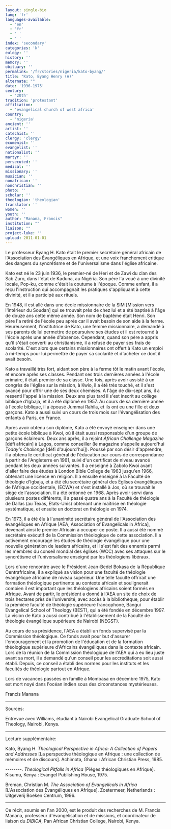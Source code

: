 ```yaml
---
layout: single-bio
lang: 'fr'
languages-available:
  - 'en'
  - 'fr'
  - ' '
  - ' '
index: 'secondary'
categories: 'k'
eulogy: ''
history: ''
memory: ''
obituary: ''
permalink: '/fr/stories/nigeria/kato-byang/'
title: "Kato, Byang Henry (A)"
alternate: ""
date: '1936-1975'
century:
  - '20th'
tradition: 'protestant'
affiliation:
  - 'evangelical church of west africa'
country:
  - 'nigeria'
ancient: ''
artist: ''
catechist: ''
clergy: 'clergy'
ecumenist: ''
evangelist: ''
nationalist: ''
martyr: ''
persecuted: ''
medical: ''
missionary: ''
musician: ''
nonafrican: ''
nonchristian: ''
photo: ''
scholar: ''
theologian: 'theologian'
translator: ''
women: ''
youth: ''
author: "Manana, Francis"
institution: ""
liaison: ""
project-luke: ''
upload: 2011-01-01
---
```




Le professeur Byang H. Kato était le premier secrétaire général africain de l'Association des Évangéliques en Afrique, et une voix franchement critique des dangers du syncrétisme et de l'universalisme dans l'église africaine.

Kato est né le 23 juin 1936, le premier-né de Heri et de Zawi du clan des Sab Zuro, dans l'état de Kaduna, au Nigéria. Son père l'a voué à une divinité locale, Pop-ku, comme c'était la coutume à l'époque. Comme enfant, il a reçu l'instruction qui accompagnait les pratiques s'appliquant à cette divinité, et il a participé aux rituels.

En 1948, il est allé dans une école missionnaire de la SIM [Mission vers l'intérieur du Soudan] qui se trouvait près de chez lui et a été baptisé à l'âge de douze ans cette même année. Son nom de baptême était Henri. Son père l'a retiré de l'école peu après car il avait besoin de son aide à la ferme. Heureusement, l'institutrice de Kato, une femme missionnaire, a demandé à ses parents de lui permettre de poursuivre ses études et il est retourné à l'école après une année d'absence. Cependant, quand son père a appris qu'il s'était converti au christianisme, il a refusé de payer ses frais de scolarité. C'est alors que certains missionnaires ont offert à Kato un emploi à mi-temps  pour lui permettre de payer sa scolarité et d'acheter ce dont il avait besoin.

Kato a travaillé très fort, aidant son père à la ferme tôt le matin avant l'école, et encore après ses classes. Pendant ses trois dernières années à l'école primaire, il était premier de sa classe. Une fois, après avoir assisté à un congrès de l'église sur la mission, à Kwio, il a été très touché, et il s'est avancé pour offrir une de ses deux chemises. A l'âge de dix-sept ans, il a ressenti l'appel à la mission. Deux ans plus tard il s'est inscrit au collège biblique d'Igbaja, et il a été diplômé en 1957. Au cours de sa dernière année à l'école biblique, il a épousé Jummai Rahila, et ils ont eu une fille et deux garçons. Kato a aussi suivi un cours de trois mois sur l'évangélisation des enfants à Paris, en France.

Après avoir obtenu son diplôme, Kato a été envoyé enseigner dans une petite école biblique à Kwoi, où il était aussi responsable d'un groupe de garçons éclaireurs. Deux ans après, il a rejoint *African Challenge Magazine* [défi africain] à Lagos, comme conseiller (le magazine s'appelle aujourd'hui *Today's Challenge* [défi d'aujourd'hui]). Poussé par son désir d'apprendre, il a obtenu le certificat général de l'éducation par cours de correspondance à partir de l'Angleterre en 1961, suivi d'un certificat de niveau avancé pendant les deux années suivantes. Il a enseigné à Zabolo Kwoi avant d'aller faire des études à London Bible College de 1963 jusqu'en 1966, obtenant une licence en religion. Il a ensuite enseigné à la Faculté de théologie d'Igbaja, et a été élu secrétaire général des Églises évangéliques de l'Afrique occidentale, (ECWA) et s'est installé à Jos, où se trouvait le siège de l'association. Il a été ordonné en 1968. Après avoir servi dans plusieurs postes différents, il a passé quatre ans à la Faculté de théologie de Dallas (au Texas, Etats-Unis) obtenant une maîtrise en théologie systématique, et ensuite un doctorat en théologie en 1974.

En 1973, il a été élu à l'unanimité secrétaire général de l'Association des évangéliques en Afrique [AEA, Association of Evangelicals in Africa], devenant ainsi le premier Africain à occuper ce poste. Il a aussi été nommé secrétaire exécutif  de la Commission théologique de cette association. Il a activement encouragé les études de théologie évangélique pour une nouvelle génération de leaders africains, et il s'est fait des ennemis parmi les membres du conseil mondial des églises (WCC) avec ses attaques sur le syncrétisme et l'universalisme enseigné par les théologiens libéraux.

Lors d'une rencontre avec le Président Jean-Bedel Bokasa de la République Centrafricaine, il a expliqué sa vision pour une faculté de théologie évangélique africaine de niveau supérieur. Une telle faculté offrirait une formation théologique pertinente au contexte africain et soulignerait combien il est important que les théologiens africains soient formés en Afrique. Avant de partir, le président a donné à l'AEA un site de choix de trois hectares près de l'université, avec accès à la bibliothèque, pour établir la première faculté de théologie supérieure francophone, Bangui Evangelical School of Theology (BEST), qui a été fondée en décembre 1997. La vision de Kato a aussi contribué à l'établissement de la Faculté de théologie évangélique supérieure de Nairobi (NEGST).

Au cours de sa présidence, l'AEA a établi un fonds supervisé par la Commission théologique. Ce fonds avait pour but d'assurer l'encouragement et la promotion de l'éducation et de la formation théologique supérieure d'Africains évangéliques dans le contexte africain. Lors de la réunion de la Commission théologique de l'AEA qui a eu lieu juste avant sa mort, il a demandé qu'un conseil pour les accréditations soit aussi établi. Depuis, ce conseil a établi des normes pour les instituts et les facultés de théologie partout en Afrique.

Lors de vacances passées en famille à Mombasa en décembre 1975, Kato est mort noyé dans l'océan indien sous des circonstances mystérieuses.

Francis Manana

---

Sources:

Entrevue avec Williams, étudiant à Nairobi Evangelical Graduate School of Theology, Nairobi, Kenya.

---

Lecture supplémentaire:

Kato, Byang H. *Theological Perspective in Africa: A Collection of Papers and Addresses* [La perspective théologique en Afrique : une collection de mémoires et de discours]. Achimota, Ghana : African Christian Press, 1985.

--------. *Theological Pitfalls in Africa* [Pièges théologiques en Afrique]. Kisumu, Kenya : Evangel Publishing House, 1975.

Breman, Christian M. *The Association of Evangelicals in Africa* [L'Association des Évangéliques en Afrique]. Zoetermeer, Netherlands : Uitgeverij Boeken Centrum, 1996.

---

Ce récit, soumis en l'an 2000, est le produit des recherches de M. Francis Manana, professeur d'évangélisation et de missions, et coordinateur de liaison du *DIBICA*, Pan African Christian College, Nairobi, Kenya.
